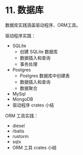 # 11. 数据库

数据库实践涵盖驱动程序、ORM工具。

驱动程序实践：
- SQLite
  - 创建 SQLite 数据库
  - 数据插入和查询
  - 事务处理
- Postgres
  - Postgres 数据库中创建表
  - 数据插入和查询
  - 数据聚合
- MySql
- MongoDB
- 驱动程序 crates 小结

ORM 工具实践：
- diesel
- rbatis
- rustorm
- sqlx
- ORM 工具 crates 小结
